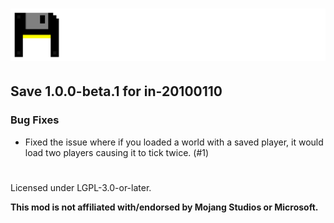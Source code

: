 # ![](./assets/logo.png)  

## Save 1.0.0-beta.1 for in-20100110  

### Bug Fixes  
- Fixed the issue where if you loaded a world with a saved player, it would load two players causing it to tick twice. (#1)

#
Licensed under LGPL-3.0-or-later.

**This mod is not affiliated with/endorsed by Mojang Studios or Microsoft.**  
